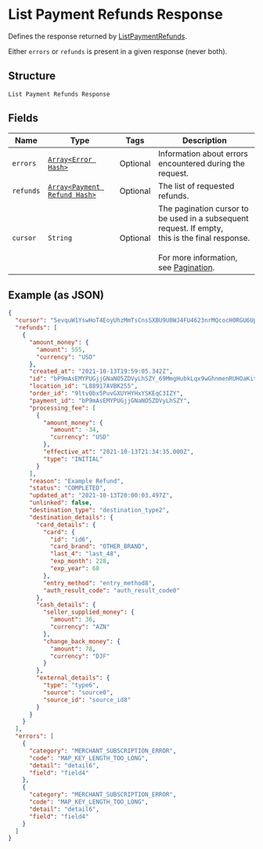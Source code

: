 
# List Payment Refunds Response

Defines the response returned by [ListPaymentRefunds](../../doc/api/refunds.md#list-payment-refunds).

Either `errors` or `refunds` is present in a given response (never both).

## Structure

`List Payment Refunds Response`

## Fields

| Name | Type | Tags | Description |
|  --- | --- | --- | --- |
| `errors` | [`Array<Error Hash>`](../../doc/models/error.md) | Optional | Information about errors encountered during the request. |
| `refunds` | [`Array<Payment Refund Hash>`](../../doc/models/payment-refund.md) | Optional | The list of requested refunds. |
| `cursor` | `String` | Optional | The pagination cursor to be used in a subsequent request. If empty,<br>this is the final response.<br><br>For more information, see [Pagination](https://developer.squareup.com/docs/build-basics/common-api-patterns/pagination). |

## Example (as JSON)

```json
{
  "cursor": "5evquW1YswHoT4EoyUhzMmTsCnsSXBU9U0WJ4FU4623nrMQcocH0RGU6Up1YkwfiMcF59ood58EBTEGgzMTGHQJpocic7ExOL0NtrTXCeWcv0UJIJNk8eXb",
  "refunds": [
    {
      "amount_money": {
        "amount": 555,
        "currency": "USD"
      },
      "created_at": "2021-10-13T19:59:05.342Z",
      "id": "bP9mAsEMYPUGjjGNaNO5ZDVyLhSZY_69MmgHubkLqx9wGhnmenRUHOaKitE6llfZuxcWYjGxd",
      "location_id": "L88917AVBK2S5",
      "order_id": "9ltv0bx5PuvGXUYHYHxYSKEqC3IZY",
      "payment_id": "bP9mAsEMYPUGjjGNaNO5ZDVyLhSZY",
      "processing_fee": [
        {
          "amount_money": {
            "amount": -34,
            "currency": "USD"
          },
          "effective_at": "2021-10-13T21:34:35.000Z",
          "type": "INITIAL"
        }
      ],
      "reason": "Example Refund",
      "status": "COMPLETED",
      "updated_at": "2021-10-13T20:00:03.497Z",
      "unlinked": false,
      "destination_type": "destination_type2",
      "destination_details": {
        "card_details": {
          "card": {
            "id": "id6",
            "card_brand": "OTHER_BRAND",
            "last_4": "last_48",
            "exp_month": 228,
            "exp_year": 68
          },
          "entry_method": "entry_method8",
          "auth_result_code": "auth_result_code0"
        },
        "cash_details": {
          "seller_supplied_money": {
            "amount": 36,
            "currency": "AZN"
          },
          "change_back_money": {
            "amount": 78,
            "currency": "DJF"
          }
        },
        "external_details": {
          "type": "type6",
          "source": "source0",
          "source_id": "source_id8"
        }
      }
    }
  ],
  "errors": [
    {
      "category": "MERCHANT_SUBSCRIPTION_ERROR",
      "code": "MAP_KEY_LENGTH_TOO_LONG",
      "detail": "detail6",
      "field": "field4"
    },
    {
      "category": "MERCHANT_SUBSCRIPTION_ERROR",
      "code": "MAP_KEY_LENGTH_TOO_LONG",
      "detail": "detail6",
      "field": "field4"
    }
  ]
}
```

